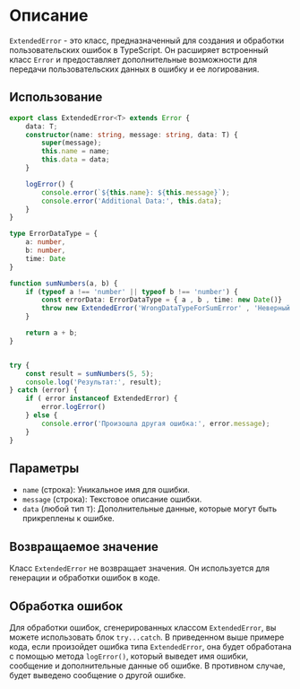 # Описание

`ExtendedError` - это класс, предназначенный для создания и обработки пользовательских ошибок в TypeScript. Он расширяет
встроенный класс `Error` и предоставляет дополнительные возможности для передачи пользовательских данных в ошибку и ее
логирования.

## Использование

```typescript
export class ExtendedError<T> extends Error {
    data: T;
    constructor(name: string, message: string, data: T) {
        super(message);
        this.name = name;
        this.data = data;
    }

    logError() {
        console.error(`${this.name}: ${this.message}`);
        console.error('Additional Data:', this.data);
    }
}

type ErrorDataType = {
    a: number,
    b: number,
    time: Date
}

function sumNumbers(a, b) {
    if (typeof a !== 'number' || typeof b !== 'number') {
        const errorData: ErrorDataType = { a , b , time: new Date()}
        throw new ExtendedError('WrongDataTypeForSumError' , 'Неверный тип данных для суммирования', errorData);
    }

    return a + b;
}


try {
    const result = sumNumbers(5, 5);
    console.log('Результат:', result);
} catch (error) {
    if ( error instanceof ExtendedError) {
        error.logError()
    } else {
        console.error('Произошла другая ошибка:', error.message);
    }
}

```

## Параметры

- `name` (строка): Уникальное имя для ошибки.
- `message` (строка): Текстовое описание ошибки.
- `data` (любой тип `T`): Дополнительные данные, которые могут быть прикреплены к ошибке.

## Возвращаемое значение

Класс `ExtendedError` не возвращает значения. Он используется для генерации и обработки ошибок в коде.

## Обработка ошибок

Для обработки ошибок, сгенерированных классом `ExtendedError`, вы можете использовать блок `try...catch`. В приведенном
выше примере кода, если произойдет ошибка типа `ExtendedError`, она будет обработана с помощью метода `logError()`,
который выведет имя ошибки, сообщение и дополнительные данные об ошибке. В противном случае, будет выведено сообщение о
другой ошибке.
